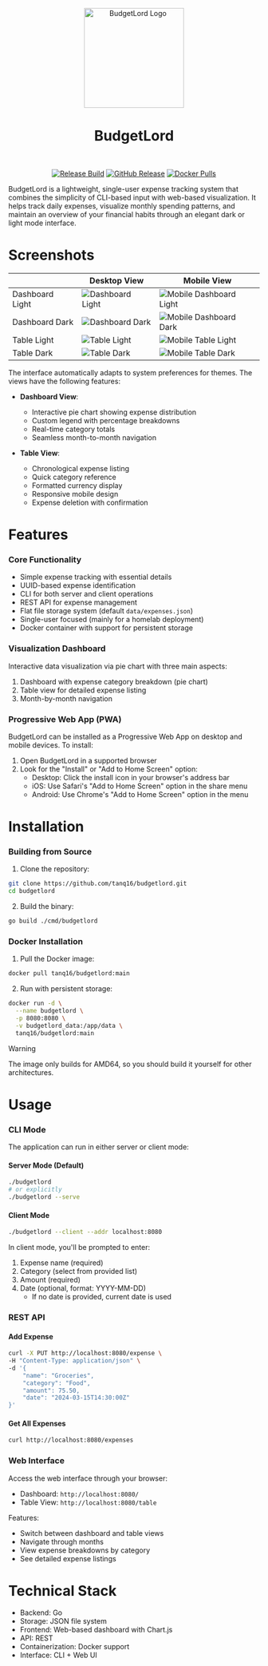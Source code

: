<p align="center">
<img src="/assets/logo.png" alt="BudgetLord Logo" width="200" height="200" /><br>
<h1 align="center">BudgetLord</h1><br>

<p align="center">
<a href="https://github.com/tanq16/budgetlord/actions/workflows/release.yml"><img src="https://github.com/tanq16/budgetlord/actions/workflows/release.yml/badge.svg" alt="Release Build"></a>&nbsp;<a href="https://github.com/Tanq16/BudgetLord/releases"><img alt="GitHub Release" src="https://img.shields.io/github/v/release/tanq16/budgetlord"></a>&nbsp;<a href="https://hub.docker.com/r/tanq16/budgetlord"><img alt="Docker Pulls" src="https://img.shields.io/docker/pulls/tanq16/budgetlord"></a>
</p>
</p>

BudgetLord is a lightweight, single-user expense tracking system that combines the simplicity of CLI-based input with web-based visualization. It helps track daily expenses, visualize monthly spending patterns, and maintain an overview of your financial habits through an elegant dark or light mode interface.

# Screenshots

| | Desktop View | Mobile View |
| --- | --- | --- |
| Dashboard Light | <img src="/assets/dashboard-light.png" alt="Dashboard Light" /> | <img src="/assets/mobile-dashboard-light.png" alt="Mobile Dashboard Light" /> |
| Dashboard Dark | <img src="/assets/dashboard-dark.png" alt="Dashboard Dark" /> | <img src="/assets/mobile-dashboard-dark.png" alt="Mobile Dashboard Dark" /> |
| Table Light | <img src="/assets/table-light.png" alt="Table Light" /> | <img src="/assets/mobile-table-light.png" alt="Mobile Table Light" /> |
| Table Dark | <img src="/assets/table-dark.png" alt="Table Dark" /> | <img src="/assets/mobile-table-dark.png" alt="Mobile Table Dark" /> |

The interface automatically adapts to system preferences for themes. The views have the following features:

- **Dashboard View**:
  - Interactive pie chart showing expense distribution
  - Custom legend with percentage breakdowns
  - Real-time category totals
  - Seamless month-to-month navigation

- **Table View**:
  - Chronological expense listing
  - Quick category reference
  - Formatted currency display
  - Responsive mobile design
  - Expense deletion with confirmation

# Features

### Core Functionality

- Simple expense tracking with essential details
- UUID-based expense identification
- CLI for both server and client operations
- REST API for expense management
- Flat file storage system (default `data/expenses.json`)
- Single-user focused (mainly for a homelab deployment)
- Docker container with support for persistent storage

### Visualization Dashboard

Interactive data visualization via pie chart with three main aspects:
  1. Dashboard with expense category breakdown (pie chart)
  2. Table view for detailed expense listing
  3. Month-by-month navigation

### Progressive Web App (PWA)

BudgetLord can be installed as a Progressive Web App on desktop and mobile devices. To install:

1. Open BudgetLord in a supported browser
2. Look for the "Install" or "Add to Home Screen" option:
   - Desktop: Click the install icon in your browser's address bar
   - iOS: Use Safari's "Add to Home Screen" option in the share menu
   - Android: Use Chrome's "Add to Home Screen" option in the menu

# Installation

### Building from Source

1. Clone the repository:
```bash
git clone https://github.com/tanq16/budgetlord.git
cd budgetlord
```

2. Build the binary:
```bash
go build ./cmd/budgetlord
```

### Docker Installation

1. Pull the Docker image:
```bash
docker pull tanq16/budgetlord:main
```

2. Run with persistent storage:
```bash
docker run -d \
  --name budgetlord \
  -p 8080:8080 \
  -v budgetlord_data:/app/data \
  tanq16/budgetlord:main
```

> [!WARNING]
> The image only builds for AMD64, so you should build it yourself for other architectures.

# Usage

### CLI Mode

The application can run in either server or client mode:

#### Server Mode (Default)

```bash
./budgetlord
# or explicitly
./budgetlord --serve
```

#### Client Mode

```bash
./budgetlord --client --addr localhost:8080
```

In client mode, you'll be prompted to enter:

1. Expense name (required)
2. Category (select from provided list)
3. Amount (required)
4. Date (optional, format: YYYY-MM-DD)
   - If no date is provided, current date is used

### REST API

#### Add Expense

```bash
curl -X PUT http://localhost:8080/expense \
-H "Content-Type: application/json" \
-d '{
    "name": "Groceries",
    "category": "Food",
    "amount": 75.50,
    "date": "2024-03-15T14:30:00Z"
}'
```

#### Get All Expenses

```bash
curl http://localhost:8080/expenses
```

### Web Interface

Access the web interface through your browser:

- Dashboard: `http://localhost:8080/`
- Table View: `http://localhost:8080/table`

Features:

- Switch between dashboard and table views
- Navigate through months
- View expense breakdowns by category
- See detailed expense listings

# Technical Stack

- Backend: Go
- Storage: JSON file system
- Frontend: Web-based dashboard with Chart.js
- API: REST
- Containerization: Docker support
- Interface: CLI + Web UI
